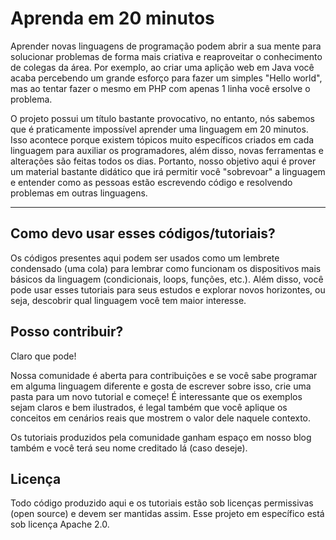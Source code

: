 # Aprenda em 20 minutos

Aprender novas linguagens de programação podem abrir a sua mente para solucionar problemas de forma mais criativa e reaproveitar o conhecimento de colegas da área. Por exemplo, ao criar uma aplição web em Java você acaba percebendo um grande esforço para fazer um simples "Hello world", mas ao tentar fazer o mesmo em PHP com apenas 1 linha você ersolve o problema. 

O projeto possui um título bastante provocativo, no entanto, nós sabemos que é praticamente impossível aprender uma linguagem em 20 minutos. Isso acontece porque existem tópicos muito específicos criados em cada linguagem para auxiliar os programadores, além disso, novas ferramentas e alterações são feitas todos os dias. Portanto, nosso objetivo aqui é prover um material bastante didático que irá permitir você "sobrevoar" a linguagem e entender como as pessoas estão escrevendo código e resolvendo problemas em outras linguagens.

---

## Como devo usar esses códigos/tutoriais?

Os códigos presentes aqui podem ser usados como um lembrete condensado (uma cola) para lembrar como funcionam os dispositivos mais básicos da linguagem (condicionais, loops, funções, etc.). Além disso, você pode usar esses tutoriais para seus estudos e explorar novos horizontes, ou seja, descobrir qual linguagem você tem maior interesse.

## Posso contribuir?

Claro que pode! 

Nossa comunidade é aberta para contribuições e se você sabe programar em alguma linguagem diferente e gosta de escrever sobre isso, crie uma pasta para um novo tutorial e começe! É interessante que os exemplos sejam claros e bem ilustrados, é legal também que você aplique os conceitos em cenários reais que mostrem o valor dele naquele contexto. 

Os tutoriais produzidos pela comunidade ganham espaço em nosso blog também e você terá seu nome creditado lá (caso deseje). 

## Licença

Todo código produzido aqui e os tutoriais estão sob licenças permissivas (open source) e devem ser mantidas assim. Esse projeto em específico está sob licença Apache 2.0. 